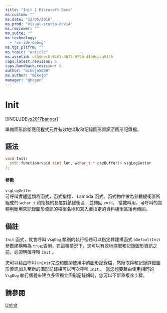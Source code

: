 ```yaml
---
title: "Init | Microsoft Docs"
ms.custom: ""
ms.date: "12/05/2016"
ms.prod: "visual-studio-dev14"
ms.reviewer: ""
ms.suite: ""
ms.technology: 
  - "vs-ide-debug"
ms.tgt_pltfrm: ""
ms.topic: "article"
ms.assetid: c55ddec8-9101-4673-979b-4109caca9146
caps.latest.revision: 5
caps.handback.revision: 5
author: "mikejo5000"
ms.author: "mikejo"
manager: "ghogen"
---
```

# Init
[!INCLUDE[vs2017banner](../code-quality/includes/vs2017banner.md)]

準備圖形診斷應用程式元件有效地擷取和記錄圖形資訊至圖形記錄檔。  
  
## 語法  
  
```cpp  
void Init(  
  std::function<void (int len, wchar_t * pszBuffer)> vsgLogGetter  
);  
```  
  
#### 參數  
 `vsgLogGetter`  
 可呼叫實體這類為函式，函式指標， Lambda 函式、函式物件做為參數緩衝區所組成的 `wchar_t` 和指標的長度對該緩衝區，並傳回 `void`。  當被叫用，可呼叫的實體判斷用來記錄圖形資訊的檔案名稱和寫入至指定的資料緩衝區後再傳回。  
  
## 備註  
 `Init` 函式，就會呼叫 `VsgDbg` 類別的執行個體可以指定其建構函式 `bDefaultInit` 參數建構時為 `true`;否則，在這種情況下，您可以有效地擷取和記錄圖形資訊之前，必須明確呼叫 `Init` 。  
  
 您可以藉由呼叫 `UnInit`完成和關閉使用中的圖形記錄檔，然後取得和記錄詳細圖形資訊加入至新的圖形記錄檔可以再次呼叫 `Init` 。  當您想要藉由使用相同的 `VsgDbg` 執行個體來建立多個獨立圖形記錄檔時，您可以不斷重複此步驟。  
  
## 請參閱  
 [UnInit](../debugger/init.md)